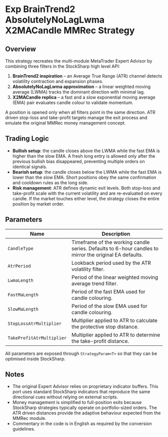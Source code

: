 # Exp BrainTrend2 AbsolutelyNoLagLwma X2MACandle MMRec Strategy

## Overview
This strategy recreates the multi-module MetaTrader Expert Advisor by combining three filters in the StockSharp high level API:

1. **BrainTrend2 inspiration** – an Average True Range (ATR) channel detects volatility contraction and expansion phases.
2. **AbsolutelyNoLagLwma approximation** – a linear weighted moving average (LWMA) tracks the dominant direction with minimal lag.
3. **X2MACandle replica** – a fast and a slow exponential moving average (EMA) pair evaluates candle colour to validate momentum.

A position is opened only when all filters point in the same direction. ATR driven stop-loss and take-profit targets manage the exit process and emulate the original MMRec money management concept.

## Trading Logic
- **Bullish setup**: the candle closes above the LWMA while the fast EMA is higher than the slow EMA. A fresh long entry is allowed only after the previous bullish bias disappeared, preventing multiple orders on identical signals.
- **Bearish setup**: the candle closes below the LWMA while the fast EMA is lower than the slow EMA. Short positions obey the same confirmation and cooldown rules as the long side.
- **Risk management**: ATR defines dynamic exit levels. Both stop-loss and take-profit scale with the current volatility and are re-evaluated on every candle. If the market touches either level, the strategy closes the entire position by market order.

## Parameters
| Name | Description |
| --- | --- |
| `CandleType` | Timeframe of the working candle series. Defaults to 6-hour candles to mirror the original EA defaults. |
| `AtrPeriod` | Lookback period used by the ATR volatility filter. |
| `LwmaLength` | Period of the linear weighted moving average trend filter. |
| `FastMaLength` | Period of the fast EMA used for candle colouring. |
| `SlowMaLength` | Period of the slow EMA used for candle colouring. |
| `StopLossAtrMultiplier` | Multiplier applied to ATR to calculate the protective stop distance. |
| `TakeProfitAtrMultiplier` | Multiplier applied to ATR to determine the take-profit distance. |

All parameters are exposed through `StrategyParam<T>` so that they can be optimised inside StockSharp.

## Notes
- The original Expert Advisor relies on proprietary indicator buffers. This port uses standard StockSharp indicators that reproduce the same directional cues without relying on external scripts.
- Money management is simplified to full-position exits because StockSharp strategies typically operate on portfolio-sized orders. The ATR driven distances provide the adaptive behaviour expected from the MMRec module.
- Commentary in the code is in English as required by the conversion guidelines.
